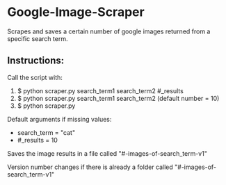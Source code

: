 # Google-Image-Scraper
Scrapes and saves a certain number of google images returned from a specific search term.

## Instructions:
Call the script with: 
1. $ python scraper.py search_term1 search_term2 #_results
2. $ python scraper.py search_term1 search_term2 (default number = 10)
3. $ python scraper.py

Default arguments if missing values:
- search_term = "cat"
- #_results = 10

Saves the image results in a file called "#-images-of-search_term-v1"

Version number changes if there is already a folder called "#-images-of-search_term-v1"